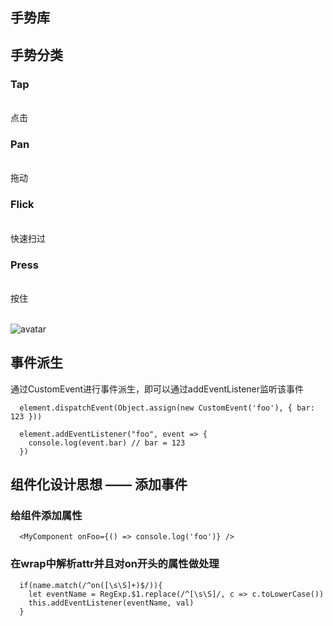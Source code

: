 ## 手势库

<a name="jWCjB"></a>
## 手势分类


<a name="uqzPA"></a>
### Tap

<br />点击<br />

<a name="eNPzu"></a>
### Pan

<br />拖动<br />

<a name="7HhMW"></a>
### Flick

<br />快速扫过
<a name="3HtVA"></a>
### Press

<br />按住<br />
<br />

![avatar](https://www.yuque.com/dushuxiaodepochaxiang/his6bp/ey4oa7?inner=vxO3Q)

## 事件派生

通过CustomEvent进行事件派生，即可以通过addEventListener监听该事件

```
  element.dispatchEvent(Object.assign(new CustomEvent('foo'), { bar: 123 }))
```

```
  element.addEventListener("foo", event => {
    console.log(event.bar) // bar = 123
  })
```

## 组件化设计思想 —— 添加事件

### 给组件添加属性

```
  <MyComponent onFoo={() => console.log('foo')} />
```

### 在wrap中解析attr并且对on开头的属性做处理

```
  if(name.match(/^on([\s\S]+)$/)){
    let eventName = RegExp.$1.replace(/^[\s\S]/, c => c.toLowerCase())
    this.addEventListener(eventName, val)
  }
```